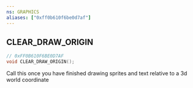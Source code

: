 ```yaml
---
ns: GRAPHICS
aliases: ["0xff0b610f6be0d7af"]
---
```

## CLEAR_DRAW_ORIGIN

```c
// 0xFF0B610F6BE0D7AF
void CLEAR_DRAW_ORIGIN();
```

Call this once you have finished drawing sprites and text relative to a 3d world coordinate

